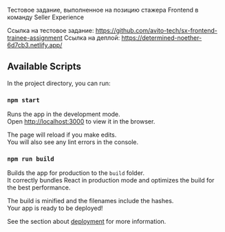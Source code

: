 Тестовое задание, выполненное на позицию стажера Frontend в команду Seller Experience

Ссылка на тестовое задание: https://github.com/avito-tech/sx-frontend-trainee-assignment
Ссылка на деплой: https://determined-noether-6d7cb3.netlify.app/

## Available Scripts

In the project directory, you can run:

### `npm start`

Runs the app in the development mode.\
Open [http://localhost:3000](http://localhost:3000) to view it in the browser.

The page will reload if you make edits.\
You will also see any lint errors in the console.

### `npm run build`

Builds the app for production to the `build` folder.\
It correctly bundles React in production mode and optimizes the build for the best performance.

The build is minified and the filenames include the hashes.\
Your app is ready to be deployed!

See the section about [deployment](https://facebook.github.io/create-react-app/docs/deployment) for more information.

